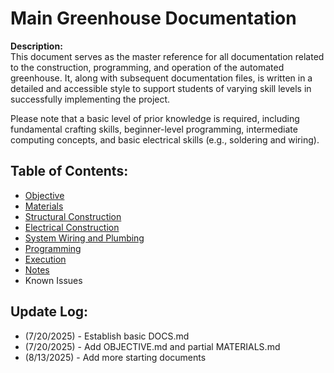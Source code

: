 # Main Greenhouse Documentation

**Description:**  
This document serves as the master reference for all documentation related to the construction, programming, and operation of the automated greenhouse. It, along with subsequent documentation files, is written in a detailed and accessible style to support students of varying skill levels in successfully implementing the project.  

Please note that a basic level of prior knowledge is required, including fundamental crafting skills, beginner-level programming, intermediate computing concepts, and basic electrical skills (e.g., soldering and wiring).

## Table of Contents:
- [Objective](docs/OBJECTIVE.md)
- [Materials](docs/MATERIALS.md)
- [Structural Construction](docs/STRUCTURE.md)
- [Electrical Construction](docs/ELECTRICAL.md)
- [System Wiring and Plumbing]()
- [Programming](docs/PROGRAMMING.md)
- [Execution](docs/EXECUTION.md)
- [Notes](docs/NOTES.md)
- Known Issues

## Update Log:
* (7/20/2025) - Establish basic DOCS.md
* (7/20/2025) - Add OBJECTIVE.md and partial MATERIALS.md
* (8/13/2025) - Add more starting documents

